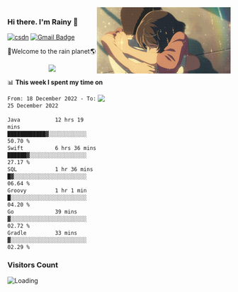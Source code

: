 <img  align='right' height="150" src="https://github.com/LikeRainDay/LikeRainDay/blob/master/pic/img_rain_1.gif?raw=true">



### Hi there. I'm Rainy :lemon:

[![csdn](https://img.shields.io/badge/-csdn-c14438?style=flat-square&logo=c&logoColor=white)](https://blog.csdn.net/qq_15807167)
[![Gmail Badge](https://img.shields.io/badge/-gmail-c14438?style=flat-square&logo=Gmail&logoColor=white&link=mailto:houshuai0816@gmail.com)](mailto:houshuai0816@gmail.com)

🚀Welcome to the rain planet🌎

<center>
<img align='center'  src="https://source.unsplash.com/random/1200x600">
</center>

📊 **This week I spent my time on**

<img align='right'   width="300" src="https://github-readme-stats.vercel.app/api?username=LikeRainDay&show_icons=true&title_color=fff&icon_color=79ff97&text_color=9f9f9f&bg_color=151515&count_private=true">

<!--START_SECTION:waka-->

```text
From: 18 December 2022 - To: 25 December 2022

Java           12 hrs 19 mins  ████████████▓░░░░░░░░░░░░   50.70 %
Swift          6 hrs 36 mins   ██████▓░░░░░░░░░░░░░░░░░░   27.17 %
SQL            1 hr 36 mins    █▓░░░░░░░░░░░░░░░░░░░░░░░   06.64 %
Groovy         1 hr 1 min      █░░░░░░░░░░░░░░░░░░░░░░░░   04.20 %
Go             39 mins         ▓░░░░░░░░░░░░░░░░░░░░░░░░   02.72 %
Gradle         33 mins         ▓░░░░░░░░░░░░░░░░░░░░░░░░   02.29 %
```

<!--END_SECTION:waka-->

### Visitors Count
<img align="left" src = "https://profile-counter.glitch.me/LikeRainDay/count.svg" alt ="Loading">
